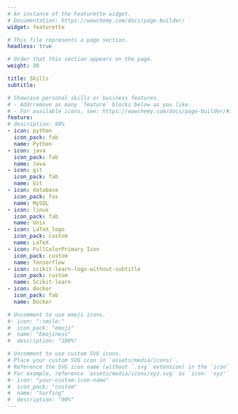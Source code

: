 ```yaml
---
# An instance of the Featurette widget.
# Documentation: https://wowchemy.com/docs/page-builder/
widget: featurette

# This file represents a page section.
headless: true

# Order that this section appears on the page.
weight: 30

title: Skills
subtitle:

# Showcase personal skills or business features.
# - Add/remove as many `feature` blocks below as you like.
# - For available icons, see: https://wowchemy.com/docs/page-builder/#icons
feature:
# description: 90%
- icon: python
  icon_pack: fab
  name: Python
- icon: java
  icon_pack: fab
  name: Java
- icon: git
  icon_pack: fab
  name: Git
- icon: database
  icon_pack: fas
  name: MySQL
- icon: linux
  icon_pack: fab
  name: Unix
- icon: LaTeX_logo
  icon_pack: custom
  name: LaTeX
- icon: FullColorPrimary Icon
  icon_pack: custom
  name: Tensorflow
- icon: scikit-learn-logo-without-subtitle
  icon_pack: custom
  name: Scikit-learn
- icon: docker
  icon_pack: fab
  name: Docker

# Uncomment to use emoji icons.
#- icon: ":smile:"
#  icon_pack: "emoji"
#  name: "Emojiness"
#  description: "100%"  

# Uncomment to use custom SVG icons.
# Place your custom SVG icon in `assets/media/icons/`.
# Reference the SVG icon name (without `.svg` extension) in the `icon` field.
# For example, reference `assets/media/icons/xyz.svg` as `icon: 'xyz'`
#- icon: "your-custom-icon-name"
#  icon_pack: "custom"
#  name: "Surfing"
#  description: "90%"
---
```

